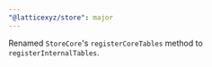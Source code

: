 ```yaml
---
"@latticexyz/store": major
---
```


Renamed `StoreCore`'s `registerCoreTables` method to `registerInternalTables`.
